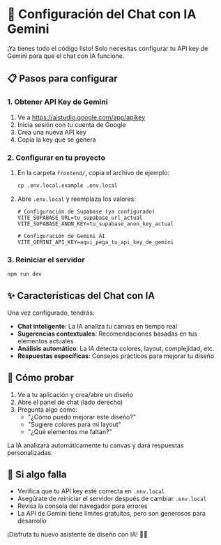 # 🤖 Configuración del Chat con IA Gemini

¡Ya tienes todo el código listo! Solo necesitas configurar tu API key de Gemini para que el chat con IA funcione.

## 📋 Pasos para configurar

### 1. Obtener API Key de Gemini
1. Ve a https://aistudio.google.com/app/apikey
2. Inicia sesión con tu cuenta de Google
3. Crea una nueva API key
4. Copia la key que se genera

### 2. Configurar en tu proyecto
1. En la carpeta `frontend/`, copia el archivo de ejemplo:
   ```bash
   cp .env.local.example .env.local
   ```

2. Abre `.env.local` y reemplaza los valores:
   ```env
   # Configuración de Supabase (ya configurado)
   VITE_SUPABASE_URL=tu_supabase_url_actual
   VITE_SUPABASE_ANON_KEY=tu_supabase_anon_key_actual
   
   # Configuración de Gemini AI
   VITE_GEMINI_API_KEY=aqui_pega_tu_api_key_de_gemini
   ```

### 3. Reiniciar el servidor
```bash
npm run dev
```

## ✨ Características del Chat con IA

Una vez configurado, tendrás:

- **Chat inteligente**: La IA analiza tu canvas en tiempo real
- **Sugerencias contextuales**: Recomendaciones basadas en tus elementos actuales
- **Análisis automático**: La IA detecta colores, layout, complejidad, etc.
- **Respuestas específicas**: Consejos prácticos para mejorar tu diseño

## 🧪 Cómo probar

1. Ve a tu aplicación y crea/abre un diseño
2. Abre el panel de chat (lado derecho)
3. Pregunta algo como:
   - "¿Cómo puedo mejorar este diseño?"
   - "Sugiere colores para mi layout"
   - "¿Qué elementos me faltan?"

La IA analizará automáticamente tu canvas y dará respuestas personalizadas.

## 🔧 Si algo falla

- Verifica que tu API key esté correcta en `.env.local`
- Asegúrate de reiniciar el servidor después de cambiar `.env.local`
- Revisa la consola del navegador para errores
- La API de Gemini tiene límites gratuitos, pero son generosos para desarrollo

¡Disfruta tu nuevo asistente de diseño con IA! 🎨✨